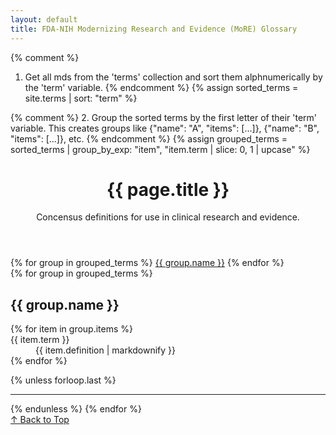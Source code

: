 ```yaml
---
layout: default
title: FDA-NIH Modernizing Research and Evidence (MoRE) Glossary
---
```


{% comment %}
  1. Get all mds from the 'terms' collection and sort them alphnumerically by the 'term' variable.
{% endcomment %}
{% assign sorted_terms = site.terms | sort: "term" %}

{% comment %}
  2. Group the sorted terms by the first letter of their 'term' variable.
     This creates groups like {"name": "A", "items": [...]}, {"name": "B", "items": [...]}, etc.
{% endcomment %}
{% assign grouped_terms = sorted_terms | group_by_exp: "item", "item.term | slice: 0, 1 | upcase" %}

<div class="container" id="top">
  <header>
    <h1>{{ page.title }}</h1>
    <p>Concensus definitions for use in clinical research and evidence.</p>
  </header>

  <nav class="alpha-nav">
    {% for group in grouped_terms %}
      <a href="#{{ group.name }}">{{ group.name }}</a>
    {% endfor %}
  </nav>

  <main>
    {% for group in grouped_terms %}
    <section id="{{ group.name }}" class="glossary-section">
      <h2>{{ group.name }}</h2>
      <dl>
        {% for item in group.items %}
          <dt>{{ item.term }}</dt>
          <dd>{{ item.definition | markdownify }}</dd>
        {% endfor %}
      </dl>
    </section>
    {% unless forloop.last %}<hr>{% endunless %}
    {% endfor %}
  </main>

  <footer>
    <a href="#top" class="back-to-top">↑ Back to Top</a>
  </footer>
</div>
